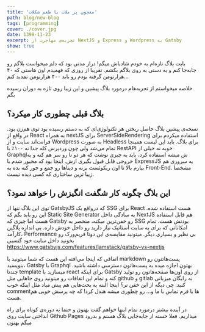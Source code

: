 ```yaml
---
title: 'معجون پر ملات با طعم شکلات'
path: blog/new-blog
tags: [programming]
cover: ./cover.jpg
date: 1399-11-23
excerpt: تجربه‌ی مهاجرت از NextJS و Express و Wordpress به Gatsby
show: true
---
```


بابت بلاگ تازه‌ام به خودم شادباش میگم! دراز مدتی بود که دلم میخواست بلاگم رو جابه‌جا کنم و یه دستی به روی بلاگم بکشم. تقریبا از روزی که فهمیدم اون هاستی که ۴۰ هزارتومن گرفته بودم رو باید ۴۰۰ هزارتومن تمدید کنم...

خلاصه میخواستم از تجربه‌هام درمورد بلاگ پیشین و این زیبا روی تازه به دوران رسیده بگم

## بلاگ قبلی چطوری کار میکرد؟

نسخه‌ی پیشین بلاگ حاصل ریختن هر تکنولوژی‌ای که به دستم رسیده بود توی هم‌زن بود.
در واقع از React به همراه nextJS برای ‌ServerSideRendering استفاده میکردم برای فرانت‌اند سایت و از Wordpress به صورت Headless برای بلاگ. باید این لیست همینجا تمام می‌شد ولی چون وردپرس کله جدا نه ۱۰۰٪ با RestAPI خوبه نه خیلی از Graphqlش میشه استفاده کرد، باید یه چیزی نوشت که هر دو تا رو سر هم کنه و یه خروجی قابل قبول بگیری ازش. اینجا بود که مجبور شدم با ExpressJS یه سروری هم بیارم بالا تا اون ریکوئست بزنه و دیتاها رو جمع و جور کنه بده به Front-End.
مشخصا زیبا ترین ساختاری که کسی دیده نیست.

## این بلاگ چگونه کار شگفت انگیزش را خواهد نمود؟

توی این بلاگ تنها از GatsbyJS که درواقع یک SSG برای React هست استفاده شده. این رو باید بگم که Static Site Generator به سادگی داخل NextJS هم قابل استفاده هست اما چیزی که Gatsby رو خفن‌ترین میکنه، منحصر به SSG بودنش هست. تمام امکاناتی که برای یه سایت استاتیک نیاز دارید رو داخل خودش داره. بی اندازه پلاگین کارآمد، Performance بی نظیر و بسیاری دیگر. میتونید مقایسه‌ی این دوتا فریم‌ورک رو بخونید داخل سایت خود گتسبی
https://www.gatsbyjs.com/features/jamstack/gatsby-vs-nextjs

اتفاقی که اینجا می‌افته این هست که شما میتونید با markdown پست‌هاتتون رو بنویسید، Gatsby با Graphql بهتون اجازه میده به پست‌هاتون دسترسی داشته باشید. چندتا template میسازید با react برای اینکه Gatsby از روی اون‌ها صفحه‌هاتون رو تولید کنه و تمام این اتفاقات رو میتونید روی جاهایی مثل github و gitlab به رایگان میزبانی کنید. چی دیگه از این خفن تر؟
اینجا البته یه بحث‌هایی هم پیش میاد مثل اینکه خوب commentها یا فرم تماس با ما و... رو چطوری میشه هندل کرد! که چه پرسش خوبی هم هست.

در آینده بیشتر درمورد تمام اینها خواهم گفت بهتون و حتما یه دوره‌ی کوتاه برای راه انداختن سایت روی Github Pages میذاریم. فعلا خسته از جابه‌جایی بلاگ هستم و بدرود میگم بهتون
